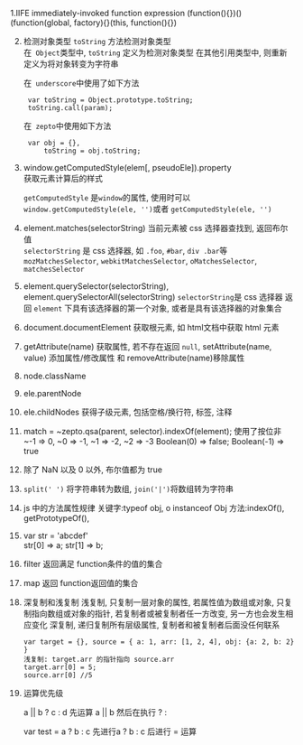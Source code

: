 1.IIFE immediately-invoked function expression
    (function(){})()
    (function(global, factory){}(this, function(){})

2. 检测对象类型
    `toString` 方法检测对象类型  
    在` Object`类型中, `toString` 定义为检测对象类型
    在其他引用类型中, 则重新定义为将对象转变为字符串  
    
    在` underscore`中使用了如下方法

        var toString = Object.prototype.toString;
        toString.call(param);

    在` zepto`中使用如下方法

        var obj = {},
            toString = obj.toString;


3. window.getComputedStyle(elem[, pseudoEle]).property  
    获取元素计算后的样式

    `getComputedStyle` 是`window`的属性, 使用时可以` window.getComputedStyle(ele, '')`或者 `getComputedStyle(ele, '')`

4. element.matches(selectorString)
    当前元素被 css 选择器查找到, 返回布尔值  
    `selectorString` 是 css 选择器, 如 `.foo`, `#bar`, `div .bar`等
    `mozMatchesSelector`, `webkitMatchesSelector`, `oMatchesSelector`, `matchesSelector`

5. element.querySelector(selectorString), element.querySelectorAll(selectorString)
    `selectorString`是 css 选择器
    返回 `element` 下具有该选择器的第一个对象, 或者是具有该选择器的对象集合

15. document.documentElement 获取根元素, 如 html文档中获取 html 元素
      
16. getAttribute(name) 获取属性, 若不存在返回 `null`, setAttribute(name, value) 添加属性/修改属性 和 removeAttribute(name)移除属性

17. node.className

18. ele.parentNode

19. ele.childNodes
    获得子级元素, 包括空格/换行符, 标签, 注释

6. match = ~zepto.qsa(parent, selector).indexOf(element);
    使用了按位非  
    ~-1 => 0, ~0 => -1, ~1 => -2, ~2 => -3
    Boolean(0) => false; Boolean(-1) => true

7. 除了 NaN 以及 0 以外, 布尔值都为 true

8. `split(' ')` 将字符串转为数组, `join('|')`将数组转为字符串

9. js 中的方法属性规律
    关键字:typeof obj, o instanceof Obj
    方法:indexOf(), getPrototypeOf(), 

10. var str = 'abcdef'  
    str[0] => a; str[1] => b;

11. filter 返回满足 function条件的值的集合

12. map 返回 function返回值的集合

13. 深复制和浅复制
    浅复制, 只复制一层对象的属性, 若属性值为数组或对象, 只复制指向数组或对象的指针, 若复制者或被复制者任一方改变, 另一方也会发生相应变化
    深复制, 递归复制所有层级属性, 复制者和被复制者后面没任何联系

        var target = {}, source = { a: 1, arr: [1, 2, 4], obj: {a: 2, b: 2} }
        浅复制: target.arr 的指针指向 source.arr
        target.arr[0] = 5;
        source.arr[0] //5

14. 运算优先级

    a || b ? c : d
    先运算 a || b 然后在执行 ? :

    var test = a ? b : c
    先进行a ? b : c 后进行 = 运算

